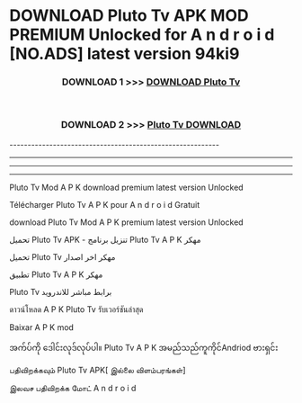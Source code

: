 # DOWNLOAD Pluto Tv  APK MOD PREMIUM Unlocked for A n d r o i d [NO.ADS] latest version 94ki9 



<div align="center">

<h3>DOWNLOAD 1 >>> <a href="https://getmod2.web.app/?judul=Pluto Tv ">DOWNLOAD Pluto Tv </a></h3><br>

<h3>DOWNLOAD 2 >>> <a href="https://getmod2.web.app/?judul=Pluto Tv ">Pluto Tv  DOWNLOAD </a></h3>

</div>
----------------------------------------------------------

----------------------------------------------------------

----------------------------------------------------------

----------------------------------------------------------

Pluto Tv  Mod A P K download premium latest version Unlocked

Télécharger Pluto Tv  A P K pour A n d r o i d Gratuit

download Pluto Tv  Mod A P K premium latest version Unlocked

تحميل Pluto Tv  APK - تنزيل برنامج Pluto Tv  A P K مهكر

تحميل Pluto Tv  مهكر اخر اصدار

تطبيق Pluto Tv  A P K مهكر

Pluto Tv  برابط مباشر للاندرويد

ดาวน์โหลด A P K Pluto Tv  รับเวอร์ชันล่าสุด

Baixar A P K mod

အက်ပ်ကို ဒေါင်းလုဒ်လုပ်ပါ။ Pluto Tv  A P K အမည်သည်ကူကိုင်Andriod ဗားရှင်း

பதிவிறக்கவும் Pluto Tv  APK[ இல்லை விளம்பரங்கள்] 
 
இலவச பதிவிறக்க மோட் A n d r o i d



